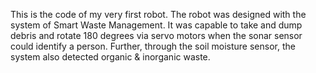 This is the code of my very first robot. The robot was designed with the system of Smart Waste Management. It was capable to take and dump debris and rotate 180 degrees via servo motors when the sonar sensor could identify a person. Further, through the soil moisture sensor, the system also detected organic & inorganic waste.


